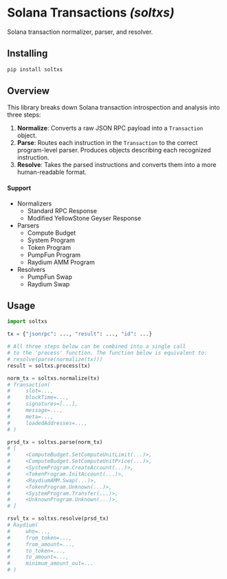 # Solana Transactions _(soltxs)_

Solana transaction normalizer, parser, and resolver.

## Installing

```bash
pip install soltxs
```

## Overview

This library breaks down Solana transaction introspection and analysis into three steps: 

1. **Normalize**: Converts a raw JSON RPC payload into a `Transaction` object.
2. **Parse**: Routes each instruction in the `Transaction` to the correct program-level parser. Produces objects describing each recognized instruction.
3. **Resolve**: Takes the parsed instructions and converts them into a more human-readable format.

#### Support 

* Normalizers
    * Standard RPC Response
    * Modified YellowStone Geyser Response
* Parsers
    * Compute Budget
    * System Program
    * Token Program
    * PumpFun Program
    * Raydium AMM Program
* Resolvers
    * PumpFun Swap
    * Raydium Swap

## Usage

```python
import soltxs

tx = {"jsonrpc": ..., "result": ..., "id": ...}

# All three steps below can be combined into a single call
# to the 'process' function. The function below is equivalent to:
# resolve(parse(normalize(tx)))
result = soltxs.process(tx)

norm_tx = soltxs.normalize(tx)
# Transaction(
#     slot=...,
#     blockTime=...,
#     signatures=[...],
#     message=...,
#     meta=...,
#     loadedAddresses=...,
# )

prsd_tx = soltxs.parse(norm_tx)
# [
#     <ComputeBudget.SetComputeUnitLimit(...)>,
#     <ComputeBudget.SetComputeUnitPrice(...)>,
#     <SystemProgram.CreateAccount(...)>,
#     <TokenProgram.InitAccount(...)>,
#     <RaydiumAMM.Swap(...)>,
#     <TokenProgram.Unknown(...)>,
#     <SystemProgram.Transfer(...)>,
#     <UnknownProgram.Unknown(...)>,
# ]

rsvl_tx = soltxs.resolve(prsd_tx)
# Raydium(
#     who=...,
#     from_token=...,
#     from_amount=...,
#     to_token=...,
#     to_amount=...,
#     minimum_amount_out=...
# )
```